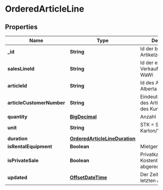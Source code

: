 # OrderedArticleLine

## Properties
Name | Type | Description | Notes
------------ | ------------- | ------------- | -------------
**_id** | **String** | Id der bestellten Artikelzeile |  [optional]
**salesLineId** | **String** | Id der einzelnen Verkaufszeile im WaWi |  [optional]
**articleId** | **String** | Id des Artikels in Alberta |  [optional]
**articleCustomerNumber** | **String** | Eindeutige Nummer des Artikels im WaWi des Kunden |  [optional]
**quantity** | [**BigDecimal**](BigDecimal.md) | Anzahl |  [optional]
**unit** | **String** | STK &#x3D; Stück, KTN &#x3D; Karton/Verpackung |  [optional]
**duration** | [**OrderedArticleLineDuration**](OrderedArticleLineDuration.md) |  |  [optional]
**isRentalEquipment** | **Boolean** | Mietgerät/Fremdgerät |  [optional]
**isPrivateSale** | **Boolean** | Privatkauf (nicht über Kostenträger abgerechnet) |  [optional]
**updated** | [**OffsetDateTime**](OffsetDateTime.md) | Der Zeitstempel der letzten Änderung |  [optional]
